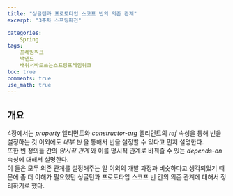 ```yaml
---
title: "싱글턴과 프로토타입 스코프 빈의 의존 관계"
excerpt: "3주차 스프링파전"

categories:
    Spring
tags:
    프레임워크
    백엔드
    배워서바로쓰는스프링프레임워크
toc: true
comments: true
use_math: true
---
```


## 개요  
4장에서는  _property_ 엘리먼트와 _constructor-arg_ 엘리먼트의 _ref_ 속성을 통해 빈을 설정하는 것 이외에도 _내부 빈_ 을 통해서 빈을 설정할 수 있다고 먼저 설명한다.  
또한 빈 정의들 간의 _암시적 관계_ 와 이를 명시적 관계로 바꿔줄 수 있는 _depends-on_ 속성에 대해서 설명한다.  
이 들은 모두 의존 관계를 설정해주는 일 이외의 개발 과정과 비슷하다고 생각되었기 때문에 좀 더 이해가 필요했던 싱글턴과 프로토타입 스코프 빈 간의 의존 관계에 대해서 정리하기로 했다.  

